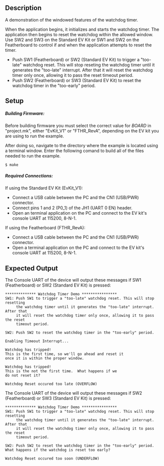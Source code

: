 ## Description

A demonstration of the windowed features of the watchdog timer.

When the application begins, it initializes and starts the watchdog timer.  The application then begins to reset the watchdog within the allowed window.  Use SW2 and SW3 on the Standard EV Kit or SW1 and SW2 on the Featherboard to control if and when the application attempts to reset the timer.

- Push SW1 (Featherboard) or SW2 (Standard EV Kit) to trigger a "too-late" watchdog reset. This will stop reseting the watchdog timer until it generates the "too-late" interrupt.  After that it will reset the watchdog timer only once, allowing it to pass the reset timeout period.
- Push SW2 (Featherboard) or SW3 (Standard EV Kit) to reset the watchdog timer in the "too-early" period.

## Setup

##### Building Firmware:
Before building firmware you must select the correct value for _BOARD_  in "project.mk", either "EvKit\_V1" or "FTHR\_RevA", depending on the EV kit you are using to run the example.

After doing so, navigate to the directory where the example is located using a terminal window. Enter the following comand to build all of the files needed to run the example.

```
$ make
```

##### Required Connections:

If using the Standard EV Kit (EvKit_V1):
-   Connect a USB cable between the PC and the CN1 (USB/PWR) connector.
-   Connect pins 1 and 2 (P0_1) of the JH1 (UART 0 EN) header.
-   Open an terminal application on the PC and connect to the EV kit's console UART at 115200, 8-N-1.

If using the Featherboard (FTHR_RevA):
-   Connect a USB cable between the PC and the CN1 (USB/PWR) connector.
-   Open a terminal application on the PC and connect to the EV kit's console UART at 115200, 8-N-1.

## Expected Output

The Console UART of the device will output these messages if SW1 (Featherboard) or SW2 (Standard EV Kit) is pressed:

```
************** Watchdog Timer Demo ****************
SW1: Push SW1 to trigger a "too-late" watchdog reset. This will stop resetting
     the watchdog timer until it generates the "too-late" interrupt.  After that
     it will reset the watchdog timer only once, allowing it to pass the reset
     timeout period.

SW2: Push SW2 to reset the watchdog timer in the "too-early" period.

Enabling Timeout Interrupt...

Watchdog has tripped!
This is the first time, so we'll go ahead and reset it
once it is within the proper window.

Watchdog has tripped!
This is the not the first time.  What happens if we
do not reset it?

Watchdog Reset occured too late (OVERFLOW)
```

The Console UART of the device will output these messages if SW2 (Featherboard) or SW3 (Standard EV Kit) is pressed:

```
************** Watchdog Timer Demo ****************
SW1: Push SW1 to trigger a "too-late" watchdog reset. This will stop resetting
     the watchdog timer until it generates the "too-late" interrupt.  After that
     it will reset the watchdog timer only once, allowing it to pass the reset
     timeout period.

SW2: Push SW2 to reset the watchdog timer in the "too-early" period.
What happens if the watchdog is reset too early?

Watchdog Reset occured too soon (UNDERFLOW)
```

